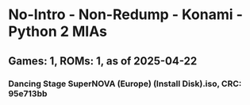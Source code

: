 # No-Intro - Non-Redump - Konami - Python 2 MIAs
## Games: 1, ROMs: 1, as of 2025-04-22

### Dancing Stage SuperNOVA (Europe) (Install Disk).iso, CRC: 95e713bb
